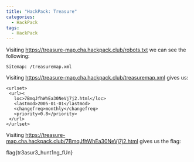 ```yaml
---
title: "HackPack: Treasure"
categories:
  - HackPack
tags:
  - HackPack
---
```



Visiting https://treasure-map.cha.hackpack.club/robots.txt we can see the following:

```
Sitemap: /treasuremap.xml
```

Visiting https://treasure-map.cha.hackpack.club/treasuremap.xml gives us:

```
<urlset>
 <url><
   loc>7BmqJfhWhEa30NeVj7j2.html</loc>
   <lastmod>2005-01-01</lastmod>
   <changefreq>monthly</changefreq>
   <priority>0.8</priority>
 </url>
</urlset>
```

Visiting https://treasure-map.cha.hackpack.club/7BmqJfhWhEa30NeVj7j2.html gives us the flag:


flag{tr3asur3_hunt1ng_fUn}
